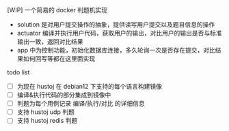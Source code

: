 [WIP] 一个简易的 docker 判题机实现

- solution 是对用户提交操作的抽象，提供读写用户提交以及题目信息的操作
- actuator 编译并执行用户代码，获取用户的输出，对比用户的输出是否与标准输出一致，返回对比结果
- app 中为控制功能，初始化数据库连接，多久轮询一次是否存在提交，对比结果如何回写等都在这里面实现

todo list

- [ ] 为现在 hustoj 在 debian12 下支持的每个语言构建镜像
- [ ] 编译&执行代码的部分集成到镜像中
- [ ] 判题为每个用例记录 编译/执行/对比 的详细信息
- [ ] 支持 hustoj udp 判题
- [ ] 支持 hustoj redis 判题
